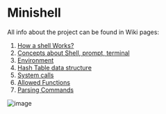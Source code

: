 # Minishell

All info about the project can be found in Wiki pages:
1.  [How a shell Works?](https://github.com/sarahmss/Minishell/wik)
2.  [Concepts about Shell, prompt, terminal](https://github.com/sarahmss/Minishell/wiki/Concepts)
3.  [Environment](https://github.com/sarahmss/Minishell/wiki/Environment)
4.  [Hash Table data structure](https://github.com/sarahmss/Minishell/wiki/Hash-Tables)
5.  [System calls](https://github.com/sarahmss/Minishell/wiki/Fork(-)-and-Execve(-)-System-Calls)
6.  [Allowed Functions](https://github.com/sarahmss/Minishell/wiki/functions)
7.  [Parsing Commands](https://github.com/sarahmss/Minishell/wiki/Parsing)

![image](https://user-images.githubusercontent.com/62228465/147611624-7dc22f35-fbfe-4ebb-85d4-17849df026ca.png)
